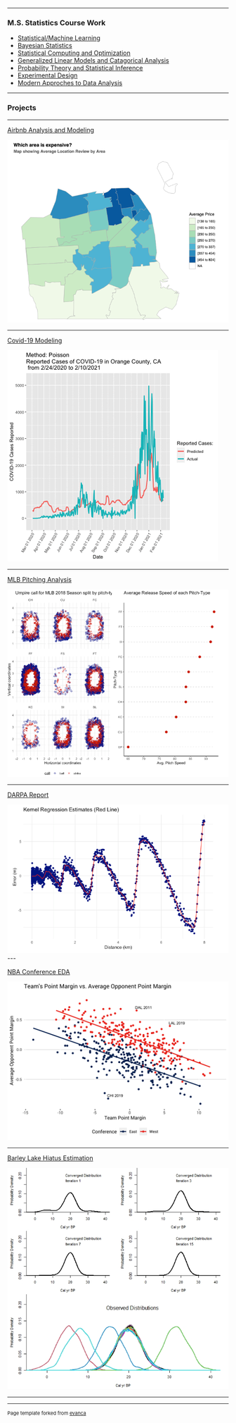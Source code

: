 
---

### M.S. Statistics Course Work

- [Statistical/Machine Learning](/Math_533.md)
- [Bayesian Statistics](/Math_538.md)
- [Statistical Computing and Optimization](/Math_534.md)
- [Generalized Linear Models and Catagorical Analysis](/Math_536.md)
- [Probability Theory and Statistical Inference](/Math_530.md)
- [Experimental Design](/Math_531.md)
- [Modern Approches to Data Analysis](/Math_437.md)

---

### Projects 

---

[Airbnb Analysis and Modeling](/Airbnb_project.md)

<img src="images/Airbnb_price_map.png"/>

---

[Covid-19 Modeling](/covid_project.md)

<img src="images/orange_animation_02_10.gif?raw=true"/>

---

[MLB Pitching Analysis](/html/Seth_Pitching-Analysis.html)

<img src="images/pitch_type.png?raw=true"/>

---

[DARPA Report](/html/Math536_DARPA_Report.html)

<img src="images/DARPA_pic.png?raw=true"/>
---

[NBA Conference EDA](/html/NBA_Exploritory_Data_Analysis.html)

<img src="images/point_margin_plot.png?raw=true"/>

---

[Barley Lake Hiatus Estimation](/barley_lake.md)

<img src="images/barley_lake_convergence_dist_plot.jpeg?raw=true"/>

---




---
<p style="font-size:11px">Page template forked from <a href="https://github.com/evanca/quick-portfolio">evanca</a></p>
<!-- Remove above link if you don't want to attibute -->
